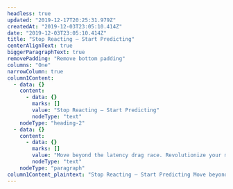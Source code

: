 ```yaml
---
headless: true
updated: "2019-12-17T20:25:31.979Z"
createdAt: "2019-12-03T23:05:10.414Z"
date: "2019-12-03T23:05:10.414Z"
title: "Stop Reacting – Start Predicting"
centerAlignText: true
biggerParagraphText: true
removePadding: "Remove bottom padding"
columns: "One"
narrowColumn: true
column1Content:
  - data: {}
    content:
      - data: {}
        marks: []
        value: "Stop Reacting – Start Predicting"
        nodeType: "text"
    nodeType: "heading-2"
  - data: {}
    content:
      - data: {}
        marks: []
        value: "Move beyond the latency drag race. Revolutionize your market making and algo trading strategies with real-time predictions of price direction. Capture the right trading opportunities before the fastest reactors. With Signum, you will have already been there."
        nodeType: "text"
    nodeType: "paragraph"
column1Content_plaintext: "Stop Reacting – Start Predicting Move beyond the latency drag race. Revolutionize your market making and algo trading strategies with real-time predictions of price direction. Capture the right trading opportunities before the fastest reactors. With Signum, you will have already been there."
---
```

